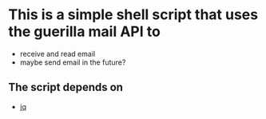 
# This is a simple shell script that uses the guerilla mail API to

- receive and read email
- maybe send email in the future?

## The script depends on

- [jq](https://github.com/stedolan/jq)
